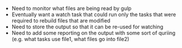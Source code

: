 * Need to monitor what files are being read by gulp
* Eventually want a watch task that could run only the tasks that were required to rebuild files that are modified
* Need to store the output so that it can be re-used for watching
* Need to add some reporting on the output with some sort of quriing (e.g. what tasks use file1, what files go into file2)
